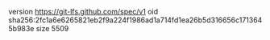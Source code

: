 version https://git-lfs.github.com/spec/v1
oid sha256:2fc1a6e6265821eb2f9a224f1986ad1a714fd1ea26b5d316656c1713645b983e
size 5509

